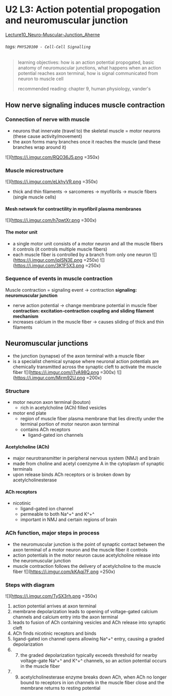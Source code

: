 # U2 L3: Action potential propogation and neuromuscular junction
[Lecture10_Neuro-Muscular-Junction_Aherne](https://brightspace.ucd.ie/d2l/le/content/157606/viewContent/1639485/View)
###### tags: `PHYS20100 - Cell-Cell Signalling`

> learning objectives: how is an action potential propogated, basic anatomy of neuromuscular junctions, what happens when an action potential reaches axon terminal, how is signal communicated from neuron to muscle cell
>
> recommended reading: chapter 9, human physiology, vander's

## How nerve signaling induces muscle contraction
### Connection of nerve with muscle
- neurons that innervate (travel to) the skeletal muscle = motor neurons (these cause activity/movement)
- the axon forms many branches once it reaches the muscle (and these branches wrap around it)

![](https://i.imgur.com/RQO36J5.png =350x)

### Muscle microstructure
![](https://i.imgur.com/eLkhyVR.png =350x)
- thick and thin filaments → sarcomeres → myofibrils → muscle fibers (single muscle cells)

#### Mesh network for contractility in myofibril plasma membranes
![](https://i.imgur.com/h7qwtXr.png =300x)

#### The motor unit
- a single motor unit consists of a motor neuron and all the muscle fibers it controls (it controls multiple muscle fibers)
- each muscle fiber is controlled by a branch from only one neuron
![](https://i.imgur.com/jpISN3E.png =250x)
![](https://i.imgur.com/3K1F5X3.png =250x)

### Sequence of events in muscle contraction
Muscle contraction = signaling event → contraction
**signaling: neuromuscular junction**
- nerve action potential → change membrane potential in muscle fiber
**contraction: excitation-contraction coupling and sliding filament mechanism**
- increases calcium in the muscle fiber → causes sliding of thick and thin filaments

## Neuromuscular junctions
- the junction (synapse) of the axon terminal with a muscle fiber 
- is a specialist chemical synapse where neuronal action potentials are chemically transmitted across the synaptic cleft to activate the muscle fiber
![](https://i.imgur.com/iTvA98Q.png =300x) ![](https://i.imgur.com/Mirm92U.png =200x)

### Structure
- motor neuron axon terminal (bouton)
    - rich in acetylcholine (ACh) filled vesicles
- motor end plate
    - region of muscle fiber plasma membrane that lies directly under the terminal portion of motor neuron axon terminal
    - contains ACh receptors
        - ligand-gated ion channels

#### Acetylcholine (ACh)
- major neurotransmitter in peripheral nervous system (NMJ) and brain
- made from choline and acetyl coenzyme A in the cytoplasm of synaptic terminals
- upon release binds ACh receptors or is broken down by acetylcholinesterase

#### ACh receptors
- nicotinic
    - ligand-gated ion channel
    - permeable to both Na^+^ and K^+^
    - important in NMJ and certain regions of brain

### ACh function, major steps in process
- the neuromuscular junction is the point of synaptic contact between the axon terminal of a motor neuron and the muscle fiber it controls
- action potentials in the motor neuron cause acetylcholine release into the neuromuscular junction
- muscle contraction follows the delivery of acetylcholine to the muscle fiber
![](https://i.imgur.com/kKAqj7F.png =250x)

### Steps with diagram
![](https://i.imgur.com/TySX3rh.png =350x)
1. action potential arrives at axon terminal
2. membrane depolarization leads to opening of voltage-gated calcium channels and calcium entry into the axon terminal
3. leads to fusion of ACh containing vesicles and ACh release into synaptic cleft
4. ACh finds nicotinic receptors and binds
5. ligand-gated ion channel opens allowing Na^+^ entry, causing a graded depolarization
7. 7) the graded depolarization typically exceeds threshold for nearby voltage-gate Na^+^ and K^+^ channels, so an action potential occurs in the muscle fiber
9. 9) acetylcholinesterase enzyme breaks down ACh, when ACh no longer bound to receptors in ion channels in the muscle fiber close and the membrane returns to resting potential


